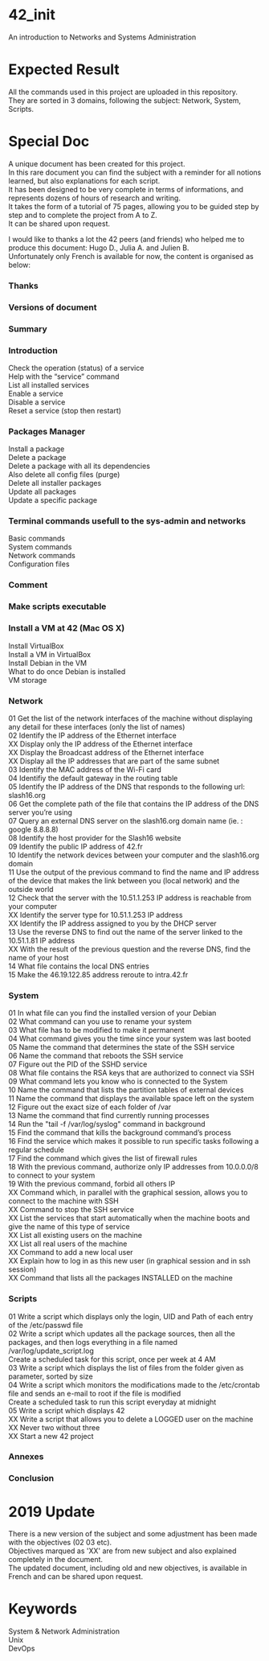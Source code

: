 # 42_init
An introduction to Networks and Systems Administration  

# Expected Result
All the commands used in this project are uploaded in this repository.  
They are sorted in 3 domains, following the subject: Network, System, Scripts.

# Special Doc
A unique document has been created for this project.  
In this rare document you can find the subject with a reminder for all notions learned, but also explanations for each script.  
It has been designed to be very complete in terms of informations, and represents dozens of hours of research and writing.  
It takes the form of a tutorial of 75 pages, allowing you to be guided step by step and to complete the project from A to Z.  
It can be shared upon request.  

I would like to thanks a lot the 42 peers (and friends) who helped me to produce this document: Hugo D., Julia A. and Julien B.  
Unfortunately only French is available for now, the content is organised as below:

### Thanks
### Versions of document
### Summary

### Introduction
  Check the operation (status) of a service  
  Help with the “service” command  
  List all installed services  
  Enable a service  
  Disable a service  
  Reset a service (stop then restart)  

### Packages Manager
  Install a package  
  Delete a package  
  Delete a package with all its dependencies  
  Also delete all config files (purge)  
  Delete all installer packages     
  Update all packages   
  Update a specific package  

### Terminal commands usefull to the sys-admin and networks
  Basic commands  
  System commands  
  Network commands  
  Configuration files  

### Comment

### Make scripts executable

### Install a VM at 42 (Mac OS X)
  Install VirtualBox  
  Install a VM in VirtualBox  
  Install Debian in the VM  
  What to do once Debian is installed  
  VM storage  
  
### Network
  01 Get the list of the network interfaces of the machine without displaying any detail for these interfaces (only the list of names)  
  02 Identify the IP address of the Ethernet interface  
  XX Display only the IP address of the Ethernet interface  
  XX Display the Broadcast address of the Ethernet interface  
  XX Display all the IP addresses that are part of the same subnet  
  03 Identify the MAC address of the Wi-Fi card  
  04 Identifiy the default gateway in the routing table  
  05 Identify the IP address of the DNS that responds to the following url: slash16.org   
  06 Get the complete path of the file that contains the IP address of the DNS server you’re using  
  07 Query an external DNS server on the slash16.org domain name (ie. : google 8.8.8.8)  
  08 Identify the host provider for the Slash16 website  
  09 Identify the public IP address of 42.fr   
  10 Identify the network devices between your computer and the slash16.org domain  
  11 Use the output of the previous command to find the name and IP address of the device that makes the link between you (local network) and the outside world  
  12 Check that the server with the 10.51.1.253 IP address is reachable from your computer  
  XX Identify the server type for 10.51.1.253 IP address  
  XX Identify the IP address assigned to you by the DHCP server  
  13 Use the reverse DNS to find out the name of the server linked to the 10.51.1.81 IP address  
  XX With the result of the previous question and the reverse DNS, find the name of your host  
  14 What file contains the local DNS entries  
  15 Make the 46.19.122.85 address reroute to intra.42.fr  

### System  
  01 In what file can you find the installed version of your Debian  
  02 What command can you use to rename your system  
  03 What file has to be modified to make it permanent  
  04 What command gives you the time since your system was last booted  
  05 Name the command that determines the state of the SSH service  
  06 Name the command that reboots the SSH service  
  07 Figure out the PID of the SSHD service  
  08 What file contains the RSA keys that are authorized to connect via SSH  
  09 What command lets you know who is connected to the System  
  10 Name the command that lists the partition tables of external devices  
  11 Name the command that displays the available space left on the system  
  12 Figure out the exact size of each folder of /var  
  13 Name the command that find currently running processes  
  14 Run the "tail -f /var/log/syslog" command in background  
  15 Find the command that kills the background command’s process  
  16 Find the service which makes it possible to run specific tasks following a regular schedule  
  17 Find the command which gives the list of firewall rules  
  18 With the previous command, authorize only IP addresses from 10.0.0.0/8 to connect to your system  
  19 With the previous command, forbid all others IP  
  XX Command which, in parallel with the graphical session, allows you to connect to the machine with SSH  
  XX Command to stop the SSH service  
  XX List the services that start automatically when the machine boots and give the name of this type of service  
  XX List all existing users on the machine  
  XX List all real users of the machine  
  XX Command to add a new local user  
  XX Explain how to log in as this new user (in graphical session and in ssh session)  
  XX Command that lists all the packages INSTALLED on the machine  

### Scripts
  01 Write a script which displays only the login, UID and Path of each entry of the /etc/passwd file  
  02 Write a script which updates all the package sources, then all the packages, and then logs everything in a file named /var/log/update_script.log  
     Create a scheduled task for this script, once per week at 4 AM  
  03 Write a script which displays the list of files from the folder given as parameter, sorted by size  
  04 Write a script which monitors the modifications made to the /etc/crontab file and sends an e-mail to root if the file is modified  
     Create a scheduled task to run this script everyday at midnight  
  05 Write a script which displays 42  
  XX Write a script that allows you to delete a LOGGED user on the machine  
  XX Never two without three  
  XX Start a new 42 project  

### Annexes

### Conclusion

# 2019 Update
There is a new version of the subject and some adjustment has been made with the objectives (02 03 etc).  
Objectives marqued as 'XX' are from new subject and also explained completely in the document.  
The updated document, including old and new objectives, is available in French and can be shared upon request.

# Keywords
System & Network Administration  
Unix  
DevOps
